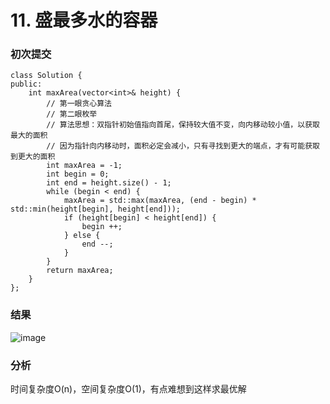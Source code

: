 # 11. 盛最多水的容器


### 初次提交
```
class Solution {
public:
    int maxArea(vector<int>& height) {
        // 第一眼贪心算法
        // 第二眼枚举
        // 算法思想：双指针初始值指向首尾，保持较大值不变，向内移动较小值，以获取最大的面积
        // 因为指针向内移动时，面积必定会减小，只有寻找到更大的端点，才有可能获取到更大的面积
        int maxArea = -1;
        int begin = 0;
        int end = height.size() - 1;
        while (begin < end) {
            maxArea = std::max(maxArea, (end - begin) * std::min(height[begin], height[end]));
            if (height[begin] < height[end]) {
                begin ++;
            } else {
                end --;
            }
        }
        return maxArea;
    }
};
```
### 结果

![image](https://github.com/user-attachments/assets/678886c2-f06a-4f93-9d8f-cd8aaf7e26d0)


### 分析

时间复杂度O(n)，空间复杂度O(1)，有点难想到这样求最优解

